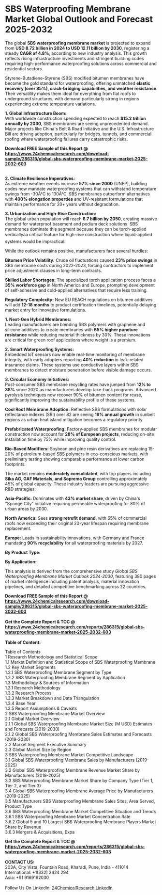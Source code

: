 <h1>SBS Waterproofing Membrane Market Global Outlook and Forecast 2025-2032</h1><p>The global <strong>SBS waterproofing membrane market</strong> is projected to expand from <strong>USD 8.72 billion in 2024 to USD 12.11 billion by 2030</strong>, registering a steady <strong>CAGR of 4.8%</strong>, according to new industry analysis. This growth reflects rising infrastructure investments and stringent building codes requiring high-performance waterproofing solutions across commercial and residential sectors.</p><p>Styrene-Butadiene-Styrene (SBS) modified bitumen membranes have become the gold standard for waterproofing, offering unmatched <strong>elastic recovery (over 85%), crack-bridging capabilities, and weather resistance</strong>. Their versatility makes them ideal for everything from flat roofs to underground structures, with demand particularly strong in regions experiencing extreme temperature variations.</p><p><strong>1. Global Infrastructure Boom:</strong><br>
With worldwide construction spending expected to reach <strong>$15.2 trillion annually by 2030</strong>, SBS membranes are seeing unprecedented demand. Major projects like China's Belt &amp; Road Initiative and the U.S. Infrastructure Bill are driving adoption, particularly for bridges, tunnels, and commercial roofing where waterproofing failures carry catastrophic risks.</p><div><b>Download FREE Sample of this Report @ 
            <a href="https://www.24chemicalresearch.com/download-sample/286315/global-sbs-waterproofing-membrane-market-2025-2032-603">
            https://www.24chemicalresearch.com/download-sample/286315/global-sbs-waterproofing-membrane-market-2025-2032-603</a></b></div><br><p><strong>2. Climate Resilience Imperatives:</strong><br>
As extreme weather events increase <strong>57% since 2000</strong> (UNEP), building codes now mandate waterproofing systems that can withstand temperature swings from -30Â°C to 130Â°C. SBS membranes outperform alternatives with <strong>400% elongation properties</strong> and UV-resistant formulations that maintain performance for 20+ years without degradation.</p><p><strong>3. Urbanization and High-Rise Construction:</strong><br>
The global urban population will reach <strong>6.7 billion by 2050</strong>, creating massive demand for waterproof basement and podium deck solutions. SBS membranes dominate this segment because they can be torch-applied verticallyâa critical feature for high-rise construction where liquid-applied systems would be impractical.</p><p>While the outlook remains positive, manufacturers face several hurdles:</p><p><strong>Bitumen Price Volatility:</strong> Crude oil fluctuations caused <strong>23% price swings</strong> in SBS membrane costs during 2022-2023, forcing contractors to implement price adjustment clauses in long-term contracts.</p><p><strong>Skilled Labor Shortages:</strong> The specialized torch application process faces a <strong>35% workforce gap</strong> in North America and Europe, prompting development of self-adhesive and cold-applied alternatives that require less training.</p><p><strong>Regulatory Complexity:</strong> New EU REACH regulations on bitumen additives will add <strong>12-18 months</strong> to product certification timelines, potentially delaying market entry for innovative formulations.</p><p><strong>1. Next-Gen Hybrid Membranes:</strong><br>
Leading manufacturers are blending SBS polymers with graphene and silicone additives to create membranes with <strong>65% higher puncture resistance</strong> while reducing material thickness by 30%. These innovations are critical for green roof applications where weight is a premium.</p><p><strong>2. Smart Waterproofing Systems:</strong><br>
Embedded IoT sensors now enable real-time monitoring of membrane integrity, with early adopters reporting <strong>40% reduction</strong> in leak-related insurance claims. These systems use conductive layers within SBS membranes to detect moisture penetration before visible damage occurs.</p><p><strong>3. Circular Economy Initiatives:</strong><br>
Post-consumer SBS membrane recycling rates have jumped from <strong>12% to 38%</strong> since 2020 as manufacturers develop take-back programs. Advanced pyrolysis techniques now recover 90% of bitumen content for reuse, significantly improving the sustainability profile of these systems.</p><p><strong>Cool Roof Membrane Adoption:</strong> Reflective SBS formulations with solar reflectance indexes (SRI) over 82 are seeing <strong>19% annual growth</strong> in sunbelt regions as urban heat island mitigation becomes a regulatory priority.</p><p><strong>Prefabricated Waterproofing:</strong> Factory-applied SBS membranes for modular construction now account for <strong>28% of European projects</strong>, reducing on-site installation time by 75% while improving quality control.</p><p><strong>Bio-Based Modifiers:</strong> Soybean and pine resin derivatives are replacing 15-20% of petroleum-based SBS polymers in eco-conscious markets, with preliminary testing showing comparable performance at lower carbon footprints.</p><p>The market remains <strong>moderately consolidated</strong>, with top players including <strong>Sika AG, GAF Materials, and Soprema Group</strong> controlling approximately 45% of global capacity. These industry leaders are pursuing aggressive R&amp;D strategies:</p><p><strong>Asia-Pacific:</strong> Dominates with <strong>43% market share</strong>, driven by China's "Sponge City" initiative requiring permeable waterproofing for 80% of urban areas by 2030.</p><p><strong>North America:</strong> Sees <strong>strong retrofit demand</strong>, with 65% of commercial roofs now exceeding their original 20-year lifespan requiring membrane replacement.</p><p><strong>Europe:</strong> Leads in sustainability innovations, with Germany and France mandating <strong>90% recyclability</strong> for all waterproofing materials by 2027.</p><p><strong>By Product Type:</strong></p><p><strong>By Application:</strong></p><p>This analysis is derived from the comprehensive study <em>Global SBS Waterproofing Membrane Market Outlook 2024-2030</em>, featuring 380 pages of market intelligence including patent analysis, material innovation pipelines, and detailed competitive benchmarking across 22 countries.</p><div><b>Download FREE Sample of this Report @ 
            <a href="https://www.24chemicalresearch.com/download-sample/286315/global-sbs-waterproofing-membrane-market-2025-2032-603">
            https://www.24chemicalresearch.com/download-sample/286315/global-sbs-waterproofing-membrane-market-2025-2032-603</a></b></div><br><div><b>Get the Complete Report & TOC @ 
            <a href="https://www.24chemicalresearch.com/reports/286315/global-sbs-waterproofing-membrane-market-2025-2032-603">
            https://www.24chemicalresearch.com/reports/286315/global-sbs-waterproofing-membrane-market-2025-2032-603</a></b></div><br>
            <b>Table of Content:</b><p>Table of Contents<br />
1 Research Methodology and Statistical Scope<br />
1.1 Market Definition and Statistical Scope of SBS Waterproofing Membrane<br />
1.2 Key Market Segments<br />
1.2.1 SBS Waterproofing Membrane Segment by Type<br />
1.2.2 SBS Waterproofing Membrane Segment by Application<br />
1.3 Methodology & Sources of Information<br />
1.3.1 Research Methodology<br />
1.3.2 Research Process<br />
1.3.3 Market Breakdown and Data Triangulation<br />
1.3.4 Base Year<br />
1.3.5 Report Assumptions & Caveats<br />
2 SBS Waterproofing Membrane Market Overview<br />
2.1 Global Market Overview<br />
2.1.1 Global SBS Waterproofing Membrane Market Size (M USD) Estimates and Forecasts (2019-2030)<br />
2.1.2 Global SBS Waterproofing Membrane Sales Estimates and Forecasts (2019-2030)<br />
2.2 Market Segment Executive Summary<br />
2.3 Global Market Size by Region<br />
3 SBS Waterproofing Membrane Market Competitive Landscape<br />
3.1 Global SBS Waterproofing Membrane Sales by Manufacturers (2019-2025)<br />
3.2 Global SBS Waterproofing Membrane Revenue Market Share by Manufacturers (2019-2025)<br />
3.3 SBS Waterproofing Membrane Market Share by Company Type (Tier 1, Tier 2, and Tier 3)<br />
3.4 Global SBS Waterproofing Membrane Average Price by Manufacturers (2019-2025)<br />
3.5 Manufacturers SBS Waterproofing Membrane Sales Sites, Area Served, Product Type<br />
3.6 SBS Waterproofing Membrane Market Competitive Situation and Trends<br />
3.6.1 SBS Waterproofing Membrane Market Concentration Rate<br />
3.6.2 Global 5 and 10 Largest SBS Waterproofing Membrane Players Market Share by Revenue<br />
3.6.3 Mergers & Acquisitions, Expa</p><div><b>Get the Complete Report & TOC @ 
            <a href="https://www.24chemicalresearch.com/reports/286315/global-sbs-waterproofing-membrane-market-2025-2032-603">
            https://www.24chemicalresearch.com/reports/286315/global-sbs-waterproofing-membrane-market-2025-2032-603</a></b></div><br><b>CONTACT US:</b><br>
            203A, City Vista, Fountain Road, Kharadi, Pune, India - 411014<br>
            International: +1(332) 2424 294<br>
            Asia: +91 9169162030 <br><br>
            Follow Us On LinkedIn: <a href="https://www.linkedin.com/company/24chemicalresearch/">24ChemicalResearch LinkedIn</a>